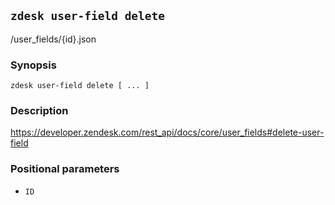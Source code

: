 ## `zdesk user-field delete`

/user_fields/{id}.json

### Synopsis

    zdesk user-field delete [ ... ]

### Description

https://developer.zendesk.com/rest_api/docs/core/user_fields#delete-user-field

### Positional parameters

* `ID`

